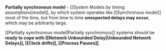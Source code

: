 **Partially synchronous model** - [[System Models by timing assumptions|model]], by which system operates like [[Synchronous model]] most of the time, but from time to time **unexpected delays may occur**, which may be arbitrarily large.

[[Partially synchronous model|Partially synchronous]] systems should be **ready to cope with [[Network Unbounded Delay|Unbounded Network Delays]], [[Clock drifts]], [[Process Pauses]]**.
